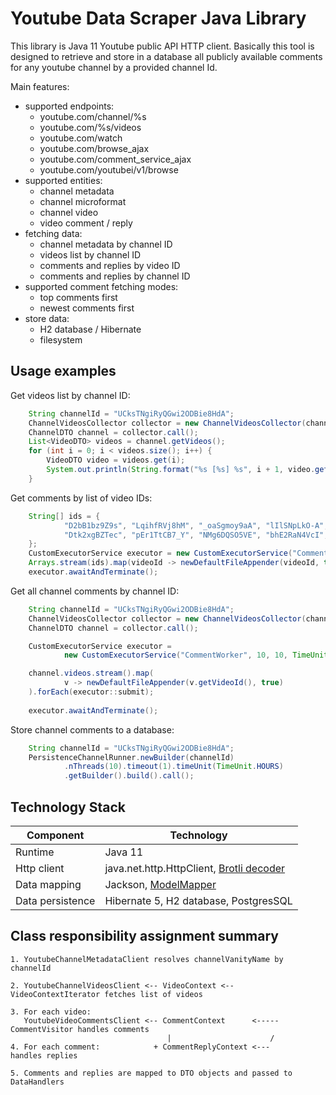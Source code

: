 # Youtube Data Scraper Java Library

This library is Java 11 Youtube public API HTTP client. Basically this tool is designed to retrieve
and store in a database all publicly available comments for any youtube channel by a provided channel Id.

Main features:
- supported endpoints:
    - youtube.com/channel/%s
    - youtube.com/%s/videos
    - youtube.com/watch
    - youtube.com/browse_ajax      
    - youtube.com/comment_service_ajax
    - youtube.com/youtubei/v1/browse
- supported entities:
    - channel metadata 
    - channel microformat
    - channel video
    - video comment / reply
- fetching data:
    - channel metadata by channel ID
    - videos list by channel ID
    - comments and replies by video ID
    - comments and replies by channel ID
- supported comment fetching modes:
    - top comments first
    - newest comments first
- store data:
    - H2 database / Hibernate
    - filesystem

## Usage examples

Get videos list by channel ID:
``` JAVA
    String channelId = "UCksTNgiRyQGwi2ODBie8HdA";
    ChannelVideosCollector collector = new ChannelVideosCollector(channelId);
    ChannelDTO channel = collector.call();
    List<VideoDTO> videos = channel.getVideos();
    for (int i = 0; i < videos.size(); i++) {
        VideoDTO video = videos.get(i);
        System.out.println(String.format("%s [%s] %s", i + 1, video.getVideoId(), video.getTitle()));
    }
```

Get comments by list of video IDs:
``` JAVA
    String[] ids = {
            "D2bB1bz9Z9s", "LqihfRVj8hM", "_oaSgmoy9aA", "lIlSNpLkO-A", "XQ_cQ9I7_YA",
            "Dtk2xgBZTec", "pEr1TtCB7_Y", "NMg6DQSO5VE", "bhE2RaN4VcI", "pJJE7R8xteQ"
    };
    CustomExecutorService executor = new CustomExecutorService("CommentWorker", 10, 5, TimeUnit.MINUTES);
    Arrays.stream(ids).map(videoId -> newDefaultFileAppender(videoId, true)).forEach(executor::submit);
    executor.awaitAndTerminate();
```

Get all channel comments by channel ID:
``` JAVA
    String channelId = "UCksTNgiRyQGwi2ODBie8HdA";
    ChannelVideosCollector collector = new ChannelVideosCollector(channelId);
    ChannelDTO channel = collector.call();

    CustomExecutorService executor =
            new CustomExecutorService("CommentWorker", 10, 10, TimeUnit.MINUTES);

    channel.videos.stream().map(
            v -> newDefaultFileAppender(v.getVideoId(), true)
    ).forEach(executor::submit);
        
    executor.awaitAndTerminate();
```

Store channel comments to a database:
``` JAVA
    String channelId = "UCksTNgiRyQGwi2ODBie8HdA";
    PersistenceChannelRunner.newBuilder(channelId)
            .nThreads(10).timeout(1).timeUnit(TimeUnit.HOURS)
            .getBuilder().build().call();
```

## Technology Stack

Component          | Technology
---                | ---
Runtime            | Java 11
Http client        | java.net.http.HttpClient, [Brotli decoder](https://github.com/google/brotli)
Data mapping       | Jackson, [ModelMapper](https://github.com/modelmapper/modelmapper)
Data persistence   | Hibernate 5, H2 database, PostgresSQL

## Class responsibility assignment summary

```
1. YoutubeChannelMetadataClient resolves channelVanityName by channelId

2. YoutubeChannelVideosClient <-- VideoContext <-- VideoContextIterator fetches list of videos

3. For each video:
   YoutubeVideoCommentsClient <-- CommentContext      <----- CommentVisitor handles comments
                                   |                      /
4. For each comment:            + CommentReplyContext <---                  handles replies

5. Comments and replies are mapped to DTO objects and passed to DataHandlers
```
